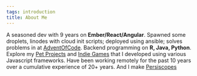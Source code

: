 ```yaml
---
tags: introduction
title: About Me
---
```


A seasoned dev with 9 years on **Ember/React/Angular**. Spawned some droplets, linodes with cloud init scripts; deployed using ansible; solves problems in at [AdventOfCode](https://adventofcode.com). Backend programming on **R, Java, Python**. Explore my [Pet Projects](https://labs.oldweaver.co.in/projects) and [Indie Games](https://labs.oldweaver.co.in/games) that I developed using various Javascript frameworks. Have been working remotely for the past 10 years over a cumulative experience of 20+ years. And I make [Persiscopes](https://oldweaver.co.in/n/blog/periscope-making/)